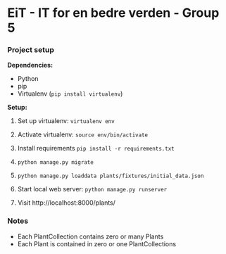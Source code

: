 # EiT - IT for en bedre verden - Group 5


### Project setup
**Dependencies:**
-	Python
-	pip
-	Virtualenv (`pip install virtualenv`)

**Setup:**

1.	Set up virtualenv: `virtualenv env`
	
2. 	Activate virtualenv: `source env/bin/activate`
 	
3.  Install requirements `pip install -r requirements.txt`
  
4.	`python manage.py migrate`
	
5. 	`python manage.py loaddata plants/fixtures/initial_data.json`
 	
6. 	Start local web server: `python manage.py runserver`
 	
7. 	Visit http://localhost:8000/plants/



### Notes
-	Each PlantCollection contains zero or many Plants
-	Each Plant is contained in zero or one PlantCollections
